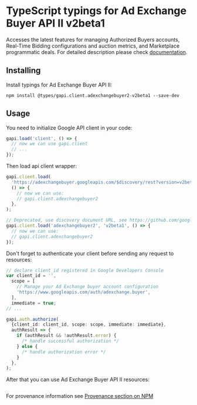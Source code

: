 # TypeScript typings for Ad Exchange Buyer API II v2beta1

Accesses the latest features for managing Authorized Buyers accounts, Real-Time Bidding configurations and auction metrics, and Marketplace programmatic deals.
For detailed description please check [documentation](https://developers.google.com/authorized-buyers/apis/reference/rest/).

## Installing

Install typings for Ad Exchange Buyer API II:

```
npm install @types/gapi.client.adexchangebuyer2-v2beta1 --save-dev
```

## Usage

You need to initialize Google API client in your code:

```typescript
gapi.load('client', () => {
  // now we can use gapi.client
  // ...
});
```

Then load api client wrapper:

```typescript
gapi.client.load(
  'https://adexchangebuyer.googleapis.com/$discovery/rest?version=v2beta1',
  () => {
    // now we can use:
    // gapi.client.adexchangebuyer2
  },
);
```

```typescript
// Deprecated, use discovery document URL, see https://github.com/google/google-api-javascript-client/blob/master/docs/reference.md#----gapiclientloadname----version----callback--
gapi.client.load('adexchangebuyer2', 'v2beta1', () => {
  // now we can use:
  // gapi.client.adexchangebuyer2
});
```

Don't forget to authenticate your client before sending any request to resources:

```typescript
// declare client_id registered in Google Developers Console
var client_id = '',
  scope = [
    // Manage your Ad Exchange buyer account configuration
    'https://www.googleapis.com/auth/adexchange.buyer',
  ],
  immediate = true;
// ...

gapi.auth.authorize(
  {client_id: client_id, scope: scope, immediate: immediate},
  authResult => {
    if (authResult && !authResult.error) {
      /* handle successful authorization */
    } else {
      /* handle authorization error */
    }
  },
);
```

After that you can use Ad Exchange Buyer API II resources: <!-- TODO: make this work for multiple namespaces -->

```typescript

```

For provenance information see [Provenance section on NPM](https://www.npmjs.com/package/@maxim_mazurok/gapi.client.adexchangebuyer2-v2beta1#Provenance:~:text=none-,Provenance,-Built%20and%20signed)
